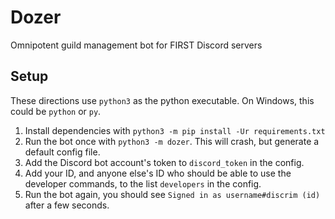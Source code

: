 # Dozer
Omnipotent guild management bot for FIRST Discord servers

## Setup
These directions use `python3` as the python executable. On Windows, this could be `python` or `py`.
1. Install dependencies with `python3 -m pip install -Ur requirements.txt`
1. Run the bot once with `python3 -m dozer`. This will crash, but generate a default config file.
1. Add the Discord bot account's token to `discord_token` in the config.
1. Add your ID, and anyone else's ID who should be able to use the developer commands, to the list `developers` in the config.
1. Run the bot again, you should see `Signed in as username#discrim (id)` after a few seconds.
